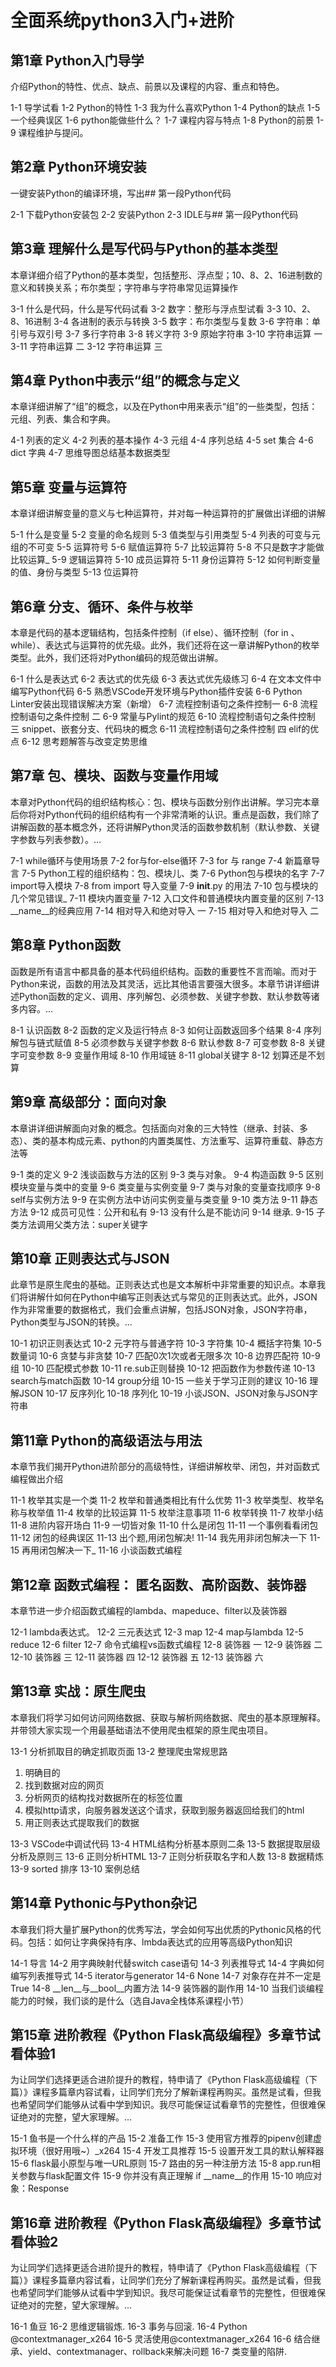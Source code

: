 # 全面系统python3入门+进阶

## 第1章 Python入门导学
介绍Python的特性、优点、缺点、前景以及课程的内容、重点和特色。

 1-1 导学试看
 1-2 Python的特性
 1-3 我为什么喜欢Python
 1-4 Python的缺点
 1-5 一个经典误区
 1-6 python能做些什么？
 1-7 课程内容与特点
 1-8 Python的前景
 1-9 课程维护与提问。
## 第2章 Python环境安装
一键安装Python的编译环境，写出## 第一段Python代码

 2-1 下载Python安装包
 2-2 安装Python
 2-3 IDLE与## 第一段Python代码
## 第3章 理解什么是写代码与Python的基本类型
本章详细介绍了Python的基本类型，包括整形、浮点型；10、8、2、16进制数的意义和转换关系；布尔类型；字符串与字符串常见运算操作

 3-1 什么是代码，什么是写代码试看
 3-2 数字：整形与浮点型试看
 3-3 10、2、8、16进制
 3-4 各进制的表示与转换
 3-5 数字：布尔类型与复数
 3-6 字符串：单引号与双引号
 3-7 多行字符串
 3-8 转义字符
 3-9 原始字符串
 3-10 字符串运算 一
 3-11 字符串运算 二
 3-12 字符串运算 三
## 第4章 Python中表示“组”的概念与定义
本章详细讲解了“组”的概念，以及在Python中用来表示“组”的一些类型，包括：元组、列表、集合和字典。

 4-1 列表的定义
 4-2 列表的基本操作
 4-3 元组
 4-4 序列总结
 4-5 set 集合
 4-6 dict 字典
 4-7 思维导图总结基本数据类型
## 第5章 变量与运算符
本章详细讲解变量的意义与七种运算符，并对每一种运算符的扩展做出详细的讲解

 5-1 什么是变量
 5-2 变量的命名规则
 5-3 值类型与引用类型
 5-4 列表的可变与元组的不可变
 5-5 运算符号
 5-6 赋值运算符
 5-7 比较运算符
 5-8 不只是数字才能做比较运算_
 5-9 逻辑运算符
 5-10 成员运算符
 5-11 身份运算符
 5-12 如何判断变量的值、身份与类型
 5-13 位运算符
## 第6章 分支、循环、条件与枚举
本章是代码的基本逻辑结构，包括条件控制（if else）、循环控制（for in 、while）、表达式与运算符的优先级。此外，我们还将在这一章讲解Python的枚举类型。此外，我们还将对Python编码的规范做出讲解。

 6-1 什么是表达式
 6-2 表达式的优先级
 6-3 表达式优先级练习
 6-4 在文本文件中编写Python代码
 6-5 熟悉VSCode开发环境与Python插件安装
 6-6 Python Linter安装出现错误解决方案（新增）
 6-7 流程控制语句之条件控制一
 6-8 流程控制语句之条件控制 二
 6-9 常量与Pylint的规范
 6-10 流程控制语句之条件控制 三 snippet、嵌套分支、代码块的概念
 6-11 流程控制语句之条件控制 四 elif的优点
 6-12 思考题解答与改变定势思维
## 第7章 包、模块、函数与变量作用域
本章对Python代码的组织结构核心：包、模块与函数分别作出讲解。学习完本章后你将对Python代码的组织结构有一个非常清晰的认识。重点是函数，我们除了讲解函数的基本概念外，还将讲解Python灵活的函数参数机制（默认参数、关键字参数与列表参数）。...

 7-1 while循环与使用场景
 7-2 for与for-else循环
 7-3 for 与 range
 7-4 新篇章导言
 7-5 Python工程的组织结构：包、模块儿、类
 7-6 Python包与模块的名字
 7-7 import导入模块
 7-8 from import 导入变量
 7-9 __init__.py 的用法
 7-10 包与模块的几个常见错误_
 7-11 模块内置变量
 7-12 入口文件和普通模块内置变量的区别
 7-13 __name__的经典应用
 7-14 相对导入和绝对导入 一
 7-15 相对导入和绝对导入 二
## 第8章 Python函数
函数是所有语言中都具备的基本代码组织结构。函数的重要性不言而喻。而对于Python来说，函数的用法及其灵活，远比其他语言要强大很多。本章节讲详细讲述Python函数的定义、调用、序列解包、必须参数、关键字参数、默认参数等诸多内容。...

 8-1 认识函数
 8-2 函数的定义及运行特点
 8-3 如何让函数返回多个结果
 8-4 序列解包与链式赋值
 8-5 必须参数与关键字参数
 8-6 默认参数
 8-7 可变参数
 8-8 关键字可变参数
 8-9 变量作用域
 8-10 作用域链
 8-11 global关键字
 8-12 划算还是不划算
## 第9章 高级部分：面向对象
本章讲详细讲解面向对象的概念。包括面向对象的三大特性（继承、封装、多态）、类的基本构成元素、python的内置类属性、方法重写、运算符重载、静态方法等

 9-1 类的定义
 9-2 浅谈函数与方法的区别
 9-3 类与对象。
 9-4 构造函数
 9-5 区别模块变量与类中的变量
 9-6 类变量与实例变量
 9-7 类与对象的变量查找顺序
 9-8 self与实例方法
 9-9 在实例方法中访问实例变量与类变量
 9-10 类方法
 9-11 静态方法
 9-12 成员可见性：公开和私有
 9-13 没有什么是不能访问
 9-14 继承.
 9-15 子类方法调用父类方法：super关键字
## 第10章 正则表达式与JSON
此章节是原生爬虫的基础。正则表达式也是文本解析中非常重要的知识点。本章我们将讲解什如何在Python中编写正则表达式与常见的正则表达式。此外，JSON作为非常重要的数据格式，我们会重点讲解，包括JSON对象，JSON字符串，Python类型与JSON的转换。...

 10-1 初识正则表达式
 10-2 元字符与普通字符
 10-3 字符集
 10-4 概括字符集
 10-5 数量词
 10-6 贪婪与非贪婪
 10-7 匹配0次1次或者无限多次
 10-8 边界匹配符
 10-9 组
 10-10 匹配模式参数
 10-11 re.sub正则替换
 10-12 把函数作为参数传递
 10-13 search与match函数
 10-14 group分组
 10-15 一些关于学习正则的建议
 10-16 理解JSON
 10-17 反序列化
 10-18 序列化
 10-19 小谈JSON、JSON对象与JSON字符串
## 第11章 Python的高级语法与用法
本章节我们揭开Python进阶部分的高级特性，详细讲解枚举、闭包，并对函数式编程做出介绍

 11-1 枚举其实是一个类
 11-2 枚举和普通类相比有什么优势
 11-3 枚举类型、枚举名称与枚举值
 11-4 枚举的比较运算
 11-5 枚举注意事项
 11-6 枚举转换
 11-7 枚举小结
 11-8 进阶内容开场白
 11-9 一切皆对象
 11-10 什么是闭包
 11-11 一个事例看看闭包
 11-12 闭包的经典误区
 11-13 出个题,用闭包解决!
 11-14 我先用非闭包解决一下
 11-15 再用闭包解决一下_
 11-16 小谈函数式编程
## 第12章 函数式编程： 匿名函数、高阶函数、装饰器
本章节进一步介绍函数式编程的lambda、mapeduce、filter以及装饰器

 12-1 lambda表达式。
 12-2 三元表达式
 12-3 map
 12-4 map与lambda
 12-5 reduce
 12-6 filter
 12-7 命令式编程vs函数式编程
 12-8 装饰器 一
 12-9 装饰器 二
 12-10 装饰器 三
 12-11 装饰器 四
 12-12 装饰器 五
 12-13 装饰器 六
## 第13章 实战：原生爬虫
本章我们将学习如何访问网络数据、获取与解析网络数据、爬虫的基本原理解释。并带领大家实现一个用最基础语法不使用爬虫框架的原生爬虫项目。

 13-1 分析抓取目的确定抓取页面
 13-2 整理爬虫常规思路
  1. 明确目的
  2. 找到数据对应的网页
  3. 分析网页的结构找对数据所在的标签位置
  4. 模拟http请求，向服务器发送这个请求，获取到服务器返回给我们的html
  5. 用正则表达式提取我们的数据

 13-3 VSCode中调试代码
 13-4 HTML结构分析基本原则二条
 13-5 数据提取层级分析及原则三
 13-6 正则分析HTML
 13-7 正则分析获取名字和人数
 13-8 数据精炼
 13-9 sorted 排序
 13-10 案例总结
## 第14章 Pythonic与Python杂记
本章我们将大量扩展Python的优秀写法，学会如何写出优质的Pythonic风格的代码。包括：如何让字典保持有序、lmbda表达式的应用等高级Python知识

 14-1 导言
 14-2 用字典映射代替switch case语句
 14-3 列表推导式
 14-4 字典如何编写列表推导式
 14-5 iterator与generator
 14-6 None
 14-7 对象存在并不一定是True
 14-8 __len__与__bool__内置方法
 14-9 装饰器的副作用
 14-10 当我们谈编程能力的时候，我们谈的是什么（选自Java全栈体系课程小节）
## 第15章 进阶教程《Python Flask高级编程》多章节试看体验1
为让同学们选择更适合进阶提升的教程，特申请了《Python Flask高级编程（下篇）》课程多篇章内容试看，让同学们充分了解新课程再购买。虽然是试看，但我也希望同学们能够从试看中学到知识。我尽可能保证试看章节的完整性，但很难保证绝对的完整，望大家理解。...

 15-1 鱼书是一个什么样的产品
 15-2 准备工作
 15-3 使用官方推荐的pipenv创建虚拟环境（很好用哦~）_x264
 15-4 开发工具推荐
 15-5 设置开发工具的默认解释器
 15-6 flask最小原型与唯一URL原则
 15-7 路由的另一种注册方法
 15-8 app.run相关参数与flask配置文件
 15-9 你并没有真正理解 if __name__的作用
 15-10 响应对象：Response
## 第16章 进阶教程《Python Flask高级编程》多章节试看体验2
为让同学们选择更适合进阶提升的教程，特申请了《Python Flask高级编程（下篇）》课程多篇章内容试看，让同学们充分了解新课程再购买。虽然是试看，但我也希望同学们能够从试看中学到知识。我尽可能保证试看章节的完整性，但很难保证绝对的完整，望大家理解。...

 16-1 鱼豆
 16-2 思维逻辑锻炼.
 16-3 事务与回滚.
 16-4 Python @contextmanager_x264
 16-5 灵活使用@contextmanager_x264
 16-6 结合继承、yield、contextmanager、rollback来解决问题
 16-7 类变量的陷阱.